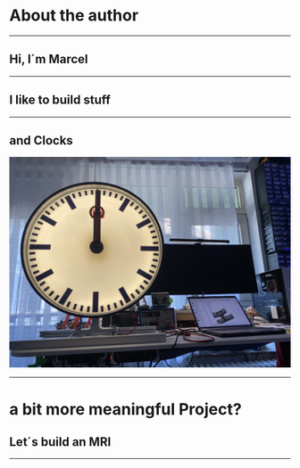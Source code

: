 # About the author

---
## Hi, I´m Marcel




---
## I like to build stuff

---
## and Clocks

![clock_1](../images/clock_1.jpeg)

---
# a bit more meaningful Project?

## Let´s build an MRI

---
##